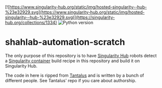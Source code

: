 [![https://www.singularity-hub.org/static/img/hosted-singularity--hub-%23e32929.svg](https://www.singularity-hub.org/static/img/hosted-singularity--hub-%23e32929.svg)](https://singularity-hub.org/collections/1334)
![Python version](https://img.shields.io/badge/python-2-blue.svg)

# shahlab-automation-scratch

The only purpose of this repository is to have [Singularity
Hub](https://www.singularity-hub.org/) robots detect a [Singularity
container](https://www.sylabs.io/) build recipe in this repository and
build it on Singularity Hub.

The code in here is ripped from
[Tantalus](https://github.com/shahcompbio/tantalus) and is written by a
bunch of different people. See Tantalus' repo if you care about
authorship.
